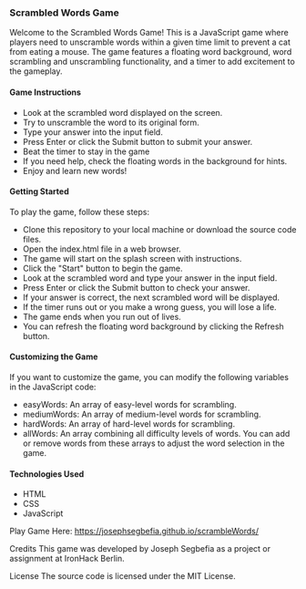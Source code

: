 ### Scrambled Words Game

Welcome to the Scrambled Words Game! This is a JavaScript game where players need to unscramble words within a given time limit to prevent a cat from eating a mouse. The game features a floating word background, word scrambling and unscrambling functionality, and a timer to add excitement to the gameplay.

#### Game Instructions

- Look at the scrambled word displayed on the screen.
- Try to unscramble the word to its original form.
- Type your answer into the input field.
- Press Enter or click the Submit button to submit your answer.
- Beat the timer to stay in the game
- If you need help, check the floating words in the background for hints.
- Enjoy and learn new words!

#### Getting Started

To play the game, follow these steps:

- Clone this repository to your local machine or download the source code files.
- Open the index.html file in a web browser.
- The game will start on the splash screen with instructions.
- Click the "Start" button to begin the game.
- Look at the scrambled word and type your answer in the input field.
- Press Enter or click the Submit button to check your answer.
- If your answer is correct, the next scrambled word will be displayed.
- If the timer runs out or you make a wrong guess, you will lose a life.
- The game ends when you run out of lives.
- You can refresh the floating word background by clicking the Refresh button.

#### Customizing the Game

If you want to customize the game, you can modify the following variables in the JavaScript code:

- easyWords: An array of easy-level words for scrambling.
- mediumWords: An array of medium-level words for scrambling.
- hardWords: An array of hard-level words for scrambling.
- allWords: An array combining all difficulty levels of words.
  You can add or remove words from these arrays to adjust the word selection in the game.

#### Technologies Used

- HTML
- CSS
- JavaScript

Play Game Here: https://josephsegbefia.github.io/scrambleWords/

Credits
This game was developed by Joseph Segbefia as a project or assignment at IronHack Berlin.

License
The source code is licensed under the MIT License.
